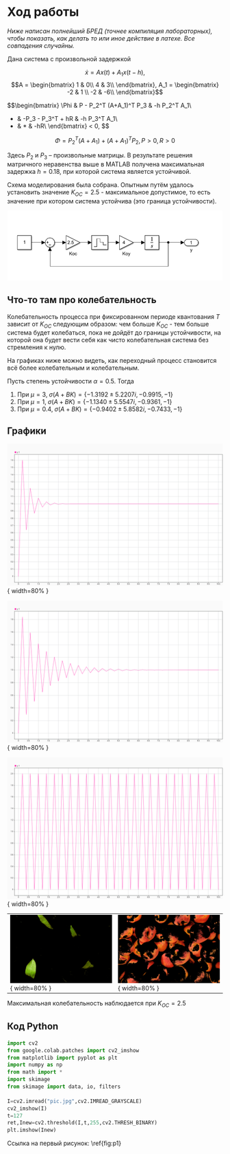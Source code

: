 # Ход работы

*Ниже написан полнейший БРЕД (точнее компиляция лабораторных), чтобы показать, как делать то или иное действие в латехе. Все совпадения случайны.*

Дана система с произвольной задержкой

$$\dot{x} = Ax(t) + A_1 x (t-h), $$
$$A = 
\begin{bmatrix}
1 &  0\\
4 & 3\\
\end{bmatrix},
A_1 = 
\begin{bmatrix}
-2 & 1 \\
-2 & -6\\
\end{bmatrix}$$


$$\begin{bmatrix}
\Phi & P - P_2^T (A+A_1)^T P_3 & -h P_2^T A_1\\
* & -P_3 - P_3^T + hR & -h P_3^T A_1\\
* & * & -hR\\
\end{bmatrix} < 0,
$$

$$\Phi = P_2^T (A+A_1) + (A+A_1)^T P_2, P > 0, R > 0$$

Здесь $P_2$ и $P_3$ – произвольные матрицы. В результате решения матричного неравенства выше в MATLAB получена максимальная задержка $h = 0.18$, при которой система является устойчивой.

Схема моделирования была собрана. Опытным путём удалось установить значение $K_{OC} = 2.5$ - максимальное допустимое, то есть значение при котором система устойчива (это граница устойчивости).

![Схема моделирования \label{fig:p1}](./assets/images/example2/1.png)

## Что-то там про колебательность

Колебательность процесса при фиксированном периоде квантования $T$ зависит от $K_{OC}$ следующим образом: чем больше $K_{OC}$ - тем больше система будет колебаться, пока не дойдёт до границы устойчивости, на которой она будет вести себя как чисто колебательная система без стремления к нулю.

На графиках ниже можно видеть, как переходный процесс становится всё более колебательным и колебательным.

Пусть степень устойчивости $\alpha = 0.5$. Тогда

1. При $\mu = 3, \; \sigma(A+BK) = \{  -1.3192 \pm 5.2207i,  -0.9915, -1\}$
2. При $\mu = 1, \; \sigma(A+BK) = \{  -1.1340 \pm 5.5547i,  -0.9361, -1\}$
3. При $\mu = 0.4, \; \sigma(A+BK) = \{  -0.9402 \pm 5.8582i,  -0.7433, -1\}$

## Графики

![График $y(t)$ при $K_{OC} = 2$ \label{fig:p2}](./assets/images/example2/2.png){ width=80% }

![График $y(t)$ при $K_{OC} = 2.3$ \label{fig:p3}](./assets/images/example2/3.png){ width=80% }

![График $y(t)$ при $K_{OC} = 2.5$ \label{fig:p4}](./assets/images/example2/4.png){ width=80% }

|                                                                        |                                                                          |
| ---------------------------------------------------------------------- | ------------------------------------------------------------------------ |
| ![Зеленые \label{fig:p5}](./assets/images/example2/5.png){ width=80% } | ![Оранжевые \label{fig:p6}](./assets/images/example2/6.png){ width=80% } |

Максимальная колебательность наблюдается при $K_{OC} = 2.5$

## Код Python

```python {title="Импорт и обычная бинаризация"}
import cv2
from google.colab.patches import cv2_imshow
from matplotlib import pyplot as plt
import numpy as np
from math import *
import skimage
from skimage import data, io, filters

I=cv2.imread("pic.jpg",cv2.IMREAD_GRAYSCALE)
cv2_imshow(I)
t=127
ret,Inew=cv2.threshold(I,t,255,cv2.THRESH_BINARY)
plt.imshow(Inew)
```

Ссылка на первый рисунок: \ref{fig:p1}
